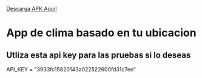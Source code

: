 [Descarga APK Aqui!](https://drive.google.com/file/d/1a3mgIdCrLnY2EamzgZRuWzD1qGWqvIbc/view?usp=sharing)

# **App de clima basado en tu ubicacion**  

## Utliza esta api key para las pruebas si lo deseas  

API_KEY = "3933fc15820143a022522600fd31c7ee"



